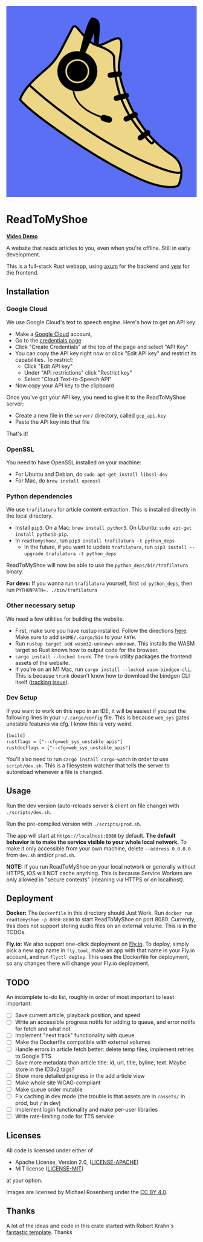 ![ReadToMyShoe logo](logos/rtms-color-512x512.png)

# ReadToMyShoe

[**Video Demo**](https://www.dropbox.com/s/7i65qyv2i9uosp5/readtomyshoe_demo.mp4?dl=0)

A website that reads articles to you, even when you're offline. Still in early development.

This is a full-stack Rust webapp, using [axum](https://github.com/tokio-rs/axum) for the backend and [yew](https://yew.rs/) for the frontend.

## Installation

### Google Cloud

We use Google Cloud's text to speech engine. Here's how to get an API key:

* Make a [Google Cloud](https://cloud.google.com) account,
* Go to the [credentials page](https://console.cloud.google.com/apis/credentials)
* Click "Create Credentials" at the top of the page and select "API Key"
* You can copy the API key right now or click "Edit API key" and restrict its capabilities. To restrict:
    * Click "Edit API key"
    * Under "API restrictions" click "Restrict key"
    * Select "Cloud Text-to-Speech API"
* Now copy your API key to the clipboard

Once you've got your API key, you need to give it to the ReadToMyShoe server:

* Create a new file in the `server/` directory, called `gcp_api.key`
* Paste the API key into that file

That's it!

### OpenSSL

You need to have OpenSSL installed on your machine:

* For Ubuntu and Debian, do `sudo apt-get install libssl-dev`
* For Mac, do `brew install openssl`

### Python dependencies

We use `trafilatura` for article content extraction. This is installed directly in the local directory.

* Install `pip3`. On a Mac: `brew install python3`. On Ubuntu: `sudo apt-get install python3-pip`.
* In `readtomyshoe/`, run `pip3 install trafilatura -t python_deps`
    * In the future, if you want to update `trafilatura`, run `pip3 install --upgrade trafilatura -t python_deps`

ReadToMyShoe will now be able to use the `python_deps/bin/trafilatura` binary.

**For devs:** If you wanna run `trafilatura` yourself, first `cd python_deps`, then run `PYTHONPATH=. ./bin/trafilatura`

### Other necessary setup

We need a few utilities for building the website.

* First, make sure you have rustup installed. Follow the directions [here](https://rustup.rs/). Make sure to add `$HOME/.cargo/bin` to your `PATH`.
* Run `rustup target add wasm32-unknown-unknown`. This installs the WASM target so Rust knows how to output code for the browser.
* `cargo install --locked trunk`. The `trunk` utility packages the frontend assets of the website.
* If you're on an M1 Mac, run  `cargo install --locked wasm-bindgen-cli`. This is because `trunk` doesn't know how to download the bindgen CLI itself ([tracking issue](https://github.com/thedodd/trunk/pull/375)).

### Dev Setup

If you want to work on this repo in an IDE, it will be easiest if you put the following lines in your `~/.cargo/config` file. This is because `web_sys` gates unstable features via cfg. I know this is very weird.
```
[build]
rustflags = ["--cfg=web_sys_unstable_apis"]
rustdocflags = ["--cfg=web_sys_unstable_apis"]
```

You'll also need to run `cargo install cargo-watch` in order to use `script/dev.sh`. This is a filesystem watcher that tells the server to autoreload whenever a file is changed.

## Usage

Run the dev version (auto-reloads server & client on file change) with `./scripts/dev.sh`.

Run the pre-compiled version with `./scripts/prod.sh`.

The app will start at `https://localhost:8080` by default. **The default behavior is to make the service visible to your whole local network.** To make it only accessible from your own machine, delete `--address 0.0.0.0` from `dev.sh` and/or `prod.sh`.

**NOTE:** If you run ReadToMyShoe on your local network or generally without HTTPS, iOS will NOT cache anything. This is because Service Workers are only allowed in "secure contexts" (meaning via HTTPS or on localhost).

## Deployment

**Docker:** The `Dockerfile` in this directory should Just Work. Run `docker run readtomyshoe -p 8080:8080` to start ReadToMyShoe on port 8080. Currently, this does not support storing audio files on an external volume. This is in the TODOs.

**Fly.io:** We also support one-click deployment on [Fly.io](https://fly.io). To deploy, simply pick a new app name in `fly.toml`, make an app with that name in your Fly.io account, and run `flyctl deploy`. This uses the Dockerfile for deployment, so any changes there will change your Fly.io deployment.

## TODO

An incomplete to-do list, roughly in order of most important to least important:

- [ ] Save current article, playback position, and speed
- [ ] Write an accessible progress notifs for adding to queue, and error notifs for fetch and what not
- [ ] Implement "next track" functionality with queue
- [ ] Make the Dockerfile compatible with external volumes
- [ ] Handle errors in article fetch better: delete temp files, implement retries to Google TTS
- [ ] Save more metadata than article title: id, url, title, byline, text. Maybe store in the ID3v2 tags?
- [ ] Show more detailed progress in the add article view
- [ ] Make whole site WCAG-compliant
- [ ] Make queue order mutable
- [ ] Fix caching in dev mode (the trouble is that assets are in `/assets/` in prod, but `/` in dev)
- [ ] Implement login functionality and make per-user libraries
- [ ] Write rate-limiting code for TTS service

## Licenses

All code is licensed under either of

 * Apache License, Version 2.0, ([LICENSE-APACHE](LICENSE-APACHE))
 * MIT license ([LICENSE-MIT](LICENSE-MIT))

at your option.

Images are licensed by Michael Rosenberg under the [CC BY 4.0](https://creativecommons.org/licenses/by/4.0/).

## Thanks

A lot of the ideas and code in this crate started with Robert Krahn's [fantastic template](https://robert.kra.hn/posts/2022-04-03_rust-web-wasm/#making-the-file-server-support-a-spa-app). Thanks
